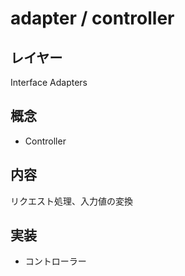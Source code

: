 # adapter / controller

## レイヤー
Interface Adapters

## 概念
- Controller

## 内容
リクエスト処理、入力値の変換

## 実装
- コントローラー
